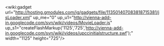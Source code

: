 <wiki:gadget url="http://hosting.gmodules.com/ig/gadgets/file/113501407083818715381/jsLoader.xml" up\_me="0" up\_u1="http://vienna-add-in.googlecode.com/svn/wiki/videos/MovieLoader.js" up\_s1="createFlashMarkup('1125','725','http://vienna-add-in.googlecode.com/svn/wiki/videos/upccinitialstructure.swf');" width="1125" height="725"/>
